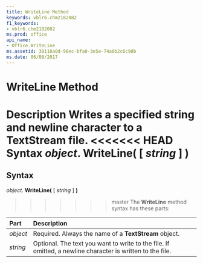 ```yaml
---
title: WriteLine Method
keywords: vblr6.chm2182082
f1_keywords:
- vblr6.chm2182082
ms.prod: office
api_name:
- Office.WriteLine
ms.assetid: 38118a0d-90ec-bfa0-3e5e-74a0b2c6c98b
ms.date: 06/08/2017
---
```



# WriteLine Method



 **Description**
Writes a specified string and newline character to a  **TextStream** file.
<<<<<<< HEAD
 **Syntax**
 _object_. **WriteLine(** [ _string_ ] **)**
=======

## Syntax

_object_. **WriteLine(** [ _string_ ] **)**
>>>>>>> master
The  **WriteLine** method syntax has these parts:


|**Part**|**Description**|
|:-----|:-----|
| _object_|Required. Always the name of a  **TextStream** object.|
| _string_|Optional. The text you want to write to the file. If omitted, a newline character is written to the file.|

